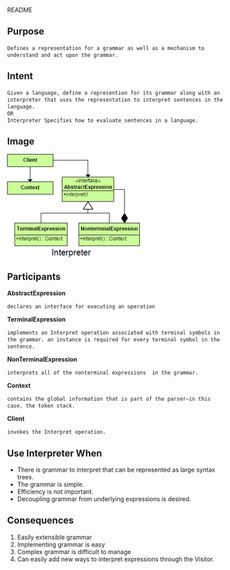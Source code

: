 README

## Purpose

	Defines a representation for a grammar as well as a mechanism to understand and act upon the grammar.

## Intent ##

	Given a language, define a represention for its grammar along with an interpreter that uses the representation to interpret sentences in the language.
	OR
	Interpreter Specifies how to evaluate sentences in a language.

## Image ##

![alt text](./Images/Interpreter-1.md.png "Interpreter")

## Participants ##

**AbstractExpression**

	declares an interface for executing an operation
**TerminalExpression**

	implements an Interpret operation associated with terminal symbols in the grammar. an instance is required for every terminal symbol in the sentence.
**NonTerminalExpression**

	interprets all of the nonterminal expressions  in the grammar.
**Context**

	contains the global information that is part of the parser—in this case, the token stack.
**Client**

	invokes the Interpret operation.

## Use Interpreter When ##

+ There is grammar to interpret that can be represented as large syntax trees.
+ The grammar is simple.
+ Efficiency is not important.
+ Decoupling grammar from underlying expressions is desired.

## Consequences ##

1. Easily extensible grammar
1. Implementing grammar is easy
1. Complex grammar is difficult to manage
1. Can easily add new ways to interpret expressions through the Visitor.
